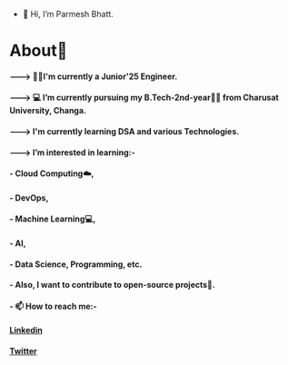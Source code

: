 - 👋 Hi, I’m Parmesh Bhatt.
#              About🤠
#### ---> 👨‍🎓I'm currently a Junior'25 Engineer.
#### ---> 💻 I’m currently pursuing my B.Tech-2nd-year👨‍🎓 from Charusat University, Changa.
#### ---> I'm currently learning DSA and various Technologies.
#### ---> I’m interested in learning:- 
   ####                       - Cloud Computing☁️, 
   ####                       - DevOps, 
   ####                       - Machine Learning💻,
   ####                       - AI, 
   ####                       - Data Science, Programming, etc. 
#### - Also, I want to contribute to open-source projects📌.
#### - 📫 How to reach me:- 
 
   #### [Linkedin](https://www.linkedin.com/in/parmesh-bhatt-277971221/)
   #### [Twitter](https://twitter.com/Parmesh_119)
      
      
